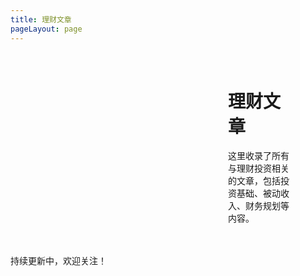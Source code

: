 ```yaml
---
title: 理财文章
pageLayout: page
---
```


<div class="theme-page">
  <div class="sidebar">
    <ThemeFilter 
      theme="wealth" 
      @update:filteredArticles="handleFilteredArticles"
    />
  </div>
  <div class="main-content">
    <h1>理财文章</h1>
    <p>这里收录了所有与理财投资相关的文章，包括投资基础、被动收入、财务规划等内容。</p>
    <div class="filtered-articles">
      <ArticleList 
        theme="wealth" 
        :articles="filteredArticles"
      />
    </div>
  </div>
</div>

<script setup>
import { ref } from 'vue'

// 存储筛选后的文章数据
const filteredArticles = ref([])

// 处理筛选结果
const handleFilteredArticles = (articles) => {
  filteredArticles.value = articles
}
</script>

<style scoped>
.theme-page {
  display: grid;
  grid-template-columns: 300px 1fr;
  gap: 2rem;
  max-width: calc(1440px - 64px);
  overflow: hidden;
  width: 100%;
  margin: 2rem auto;
  padding: 0 1rem;
  box-sizing:border-box;
}
.filtered-articles {
  margin-top: 1rem;
}

.sidebar {
  position: sticky;
  top: 2rem;
  /* max-height: calc(100vh - 64px - 4rem); 
  overflow-y: auto; */
}

.main-content {
  padding-right: 2rem;
}

/* 响应式设计 */
@media (max-width: 768px) {
  .theme-page {
    grid-template-columns: 1fr;
    gap: 1rem;
    padding: 0 0.5rem;
  }
  
  .sidebar {
    position: static;
  }
  
  .main-content {
    padding-right: 0;
  }
}
</style>

持续更新中，欢迎关注！